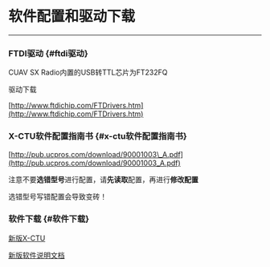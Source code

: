 # 软件配置和驱动下载

---



### FTDI驱动 {#ftdi驱动}

CUAV SX Radio内置的USB转TTL芯片为FT232FQ

驱动下载

[http://www.ftdichip.com/FTDrivers.htm](http://www.ftdichip.com/FTDrivers.htm)

### X-CTU软件配置指南书 {#x-ctu软件配置指南书}

[http://pub.ucpros.com/download/90001003\_A.pdf](http://pub.ucpros.com/download/90001003_A.pdf)

注意不要**选错型号**进行配置，请**先读取**配置，再进行**修改配置**

选错型号写错配置会导致变砖！

### 软件下载 {#软件下载}

[新版X-CTU](https://www.digi.com/products/xbee-rf-solutions/xctu-software/xctu)

[新版软件说明文档](https://www.digi.com/resources/documentation/digidocs/90001458-13/default.htm)

